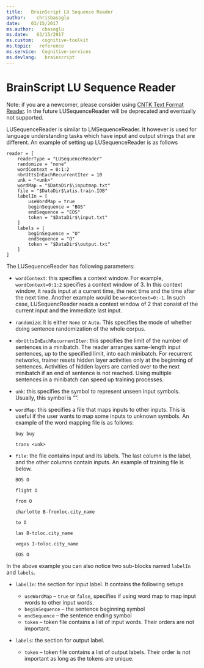 ```yaml
---
title:   BrainScript LU Sequence Reader
author:    chrisbasoglu
date:    03/15/2017
ms.author:   cbasoglu
ms.date:   03/15/2017
ms.custom:   cognitive-toolkit
ms.topic:   reference
ms.service:  Cognitive-services
ms.devlang:   brainscript
---
```


# BrainScript LU Sequence Reader

Note: if you are a newcomer, please consider using [CNTK Text Format Reader](./BrainScript-CNTKTextFormat-Reader.md). In the future LUSequenceReader will be deprecated and eventually not supported.

LUSequenceReader is similar to LMSequenceReader. It however is used for language understanding tasks which have input and output strings that are different. An example of setting up LUSequenceReader is as follows

    reader = [
        readerType = "LUSequenceReader"
        randomize = "none"
        wordContext = 0:1:2
        nbrUttsInEachRecurrentIter = 10
        unk = "<unk>"
        wordMap = "$DataDir$\inputmap.txt"
        file = "$DataDir$\atis.train.IOB"
        labelIn = [
            useWordMap = true
            beginSequence = "BOS"
            endSequence = "EOS"
            token = "$DataDir$\input.txt"
        ]
        labels = [
            beginSequence = "O"
            endSequence = "O"
            token = "$DataDir$\output.txt"
        ]
    ]

The LUSequenceReader has following parameters:
* `wordContext`: this specifies a context window. For example, `wordContext=0:1:2` specifies a context window of 3. In this context window, it reads input at a current time, the next time and the time after the next time. Another example would be `wordContext=0:-1`. In such case, LUSequencReader reads a context window of 2 that consist of the current input and the immediate last input.

* `randomize`: it is either `None` or `Auto`. This specifies the mode of whether doing sentence randomization of the whole corpus.

* `nbrUttsInEachRecurrentIter`: this specifies the limit of the number of sentences in a minibatch. The reader arranges same-length input sentences, up to the specified limit, into each minibatch. For recurrent networks, trainer resets hidden layer activities only at the beginning of sentences. Activities of hidden layers are carried over to the next minibatch if an end of sentence is not reached. Using multiple sentences in a minibatch can speed up training processes.

* `unk`: this specifies the symbol to represent unseen input symbols. Usually, this symbol is “<unk>”.

* `wordMap`: this specifies a file that maps inputs to other inputs. This is useful if the user wants to map some inputs to unknown symbols. An example of the word mapping file is as follows:

    `buy buy`

    `trans <unk>`

* `file`: the file contains input and its labels. The last column is the label, and the other columns contain inputs. An example of training file is below. 

    `BOS O`

    `flight O`

    `from O`

    `charlotte B-fromloc.city_name`

    `to O`

    `las B-toloc.city_name`

    `vegas I-toloc.city_name`

    `EOS O`

In the above example you can also notice two sub-blocks named `labelIn` and `labels`.

* `labelIn`: the section for input label. It contains the following setups
  * `useWordMap` – `true` or `false`, specifies if using word map to map input words to other input words.
  * `beginSequence` – the sentence beginning symbol
  * `endSequence` – the sentence ending symbol
  * `token` – token file contains a list of input words. Their orders are not important.

* `labels`: the section for output label.
  * `token` – token file contains a list of output labels. Their order is not important as long as the tokens are unique.